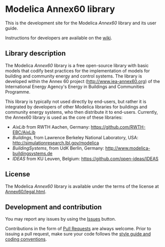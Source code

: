 # Modelica Annex60 library

This is the development site for the Modelica _Annex60_ library and its user guide.

Instructions for developers are available on the [wiki](https://github.com/iea-annex60/modelica-annex60/wiki).

## Library description

The Modelica _Annex60_ library is a free open-source library with basic models that codify
best practices for the implementation of models for building and community energy and control systems. 
The library is developed within the Annex 60 project (http://www.iea-annex60.org)
of the International Energy Agency's Energy in Buildings and Communities Programme.

This library is typically not used directly by end-users, but rather it
is integrated by developers of other Modelica libraries for buildings and
community energy systems, who then distribute it to end-users.
Currently, the Annex60 library is used as the core of these libraries:

 * _AixLib_ from RWTH Aachen, Germany: https://github.com/RWTH-EBC/AixLib
 * _Buildings_, from Lawrence Berkeley National Laboratory, USA: http://simulationresearch.lbl.gov/modelica
 * _BuildingSystems_, from UdK Berlin, Germany: http://www.modelica-buildingsystems.de
 * _IDEAS_ from KU Leuven, Belgium: https://github.com/open-ideas/IDEAS

## License

The Modelica _Annex60_ library is available under the terms of the license at
[Annex60/legal.html](https://github.com/iea-annex60/modelica-annex60/blob/master/Annex60/legal.html).

## Development and contribution
You may report any issues by using the [Issues](https://github.com/iea-annex60/modelica-annex60/issues) button.

Contributions in the form of [Pull Requests](https://github.com/iea-annex60/modelica-annex60/pulls) are always welcome.
Prior to issuing a pull request, make sure your code follows
the [style guide and coding conventions](https://github.com/iea-annex60/modelica-annex60/wiki/Style-Guide).
